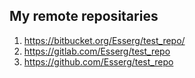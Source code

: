 ## My remote repositaries 
1. https://bitbucket.org/Esserg/test_repo/
2. https://gitlab.com/Esserg/test_repo
3. https://github.com/Esserg/test_repo
